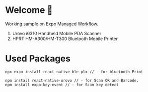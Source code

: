 # Welcome 👋

Working sample on Expo Managed Workflow.

1. Urovo i6310 Handheld Mobile PDA Scanner
2. HPRT HM-A300/HM-T300 Bluetooth Mobile Printer

# Used Packages

```
npx expo install react-native-ble-plx // - for bluetooth Print

npm install react-native-urovo // - for Scan QR and Barcode.
npm install expo-key-event // - for Scan key detect
```
